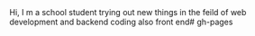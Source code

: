 <html><head><title>H3ll0,W0r1d</title></head>
<body>Hi, 
I m a school student trying out new things in the feild of web development and backend coding also front end</body></html># gh-pages
